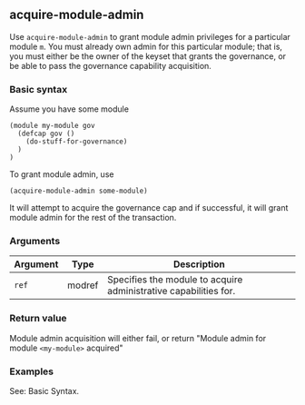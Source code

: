 ## acquire-module-admin

Use `acquire-module-admin` to grant module admin privileges for a particular module `m`. You must already own admin for this particular module; that is, you must either be the owner of the keyset that grants the governance, or be able to pass the governance capability acquisition.

### Basic syntax

Assume you have some module
```pact
(module my-module gov
  (defcap gov ()
    (do-stuff-for-governance)
  )
)
```

To grant module admin, use

```pact
(acquire-module-admin some-module)
```

It will attempt to acquire the governance cap and if successful, it will grant module admin for the rest of the transaction.

### Arguments

| Argument | Type | Description
| -------- | ---- | -----------
| `ref` | modref | Specifies the module to acquire administrative capabilities for.

### Return value

Module admin acquisition will either fail, or return "Module admin for module `<my-module>` acquired"

### Examples

See: Basic Syntax.
